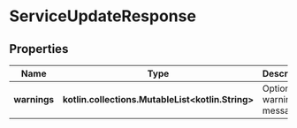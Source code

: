 
# ServiceUpdateResponse

## Properties
| Name | Type | Description | Notes |
| ------------ | ------------- | ------------- | ------------- |
| **warnings** | **kotlin.collections.MutableList&lt;kotlin.String&gt;** | Optional warning messages |  [optional] |



